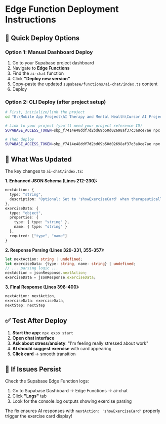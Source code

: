 # Edge Function Deployment Instructions

## 🚨 Quick Deploy Options

### Option 1: Manual Dashboard Deploy
1. Go to your Supabase project dashboard
2. Navigate to **Edge Functions**  
3. Find the `ai-chat` function
4. Click **"Deploy new version"**
5. Copy-paste the updated `supabase/functions/ai-chat/index.ts` content
6. Deploy

### Option 2: CLI Deploy (after project setup)
```bash
# First, initialize/link the project
cd "E:\Mobile App Project\AI Therapy and Mental Health\Cursor AI Project\wisdom-wise-mobile"

# Link to your project (you'll need your project reference ID)
SUPABASE_ACCESS_TOKEN=sbp_f7414e48ddf7d2bd69b50d02698af37c3a8ce7ae npx supabase link --project-ref YOUR_PROJECT_REF

# Then deploy
SUPABASE_ACCESS_TOKEN=sbp_f7414e48ddf7d2bd69b50d02698af37c3a8ce7ae npx supabase functions deploy ai-chat
```

## 🔧 What Was Updated

The key changes to `ai-chat/index.ts`:

**1. Enhanced JSON Schema (Lines 212-230):**
```typescript
nextAction: {
  type: "string",
  description: "Optional: Set to 'showExerciseCard' when therapeutically suggesting an exercise to the user"
},
exerciseData: {
  type: "object",
  properties: {
    type: { type: "string" },
    name: { type: "string" }
  },
  required: ["type", "name"]
}
```

**2. Response Parsing (Lines 329-331, 355-357):**
```typescript
let nextAction: string | undefined;
let exerciseData: {type: string, name: string} | undefined;
// ... parsing logic ...
nextAction = jsonResponse.nextAction;
exerciseData = jsonResponse.exerciseData;
```

**3. Final Response (Lines 398-400):**
```typescript
nextAction: nextAction,
exerciseData: exerciseData,
nextStep: nextStep
```

## ✅ Test After Deploy

1. **Start the app**: `npx expo start`
2. **Open chat interface**
3. **Ask about stress/anxiety**: "I'm feeling really stressed about work"
4. **AI should suggest exercise** with card appearing
5. **Click card** → smooth transition

## 🐛 If Issues Persist

Check the Supabase Edge Function logs:
1. Go to Supabase Dashboard → Edge Functions → ai-chat
2. Click **"Logs"** tab  
3. Look for the console.log outputs showing exercise parsing

The fix ensures AI responses with `nextAction: 'showExerciseCard'` properly trigger the exercise card display!